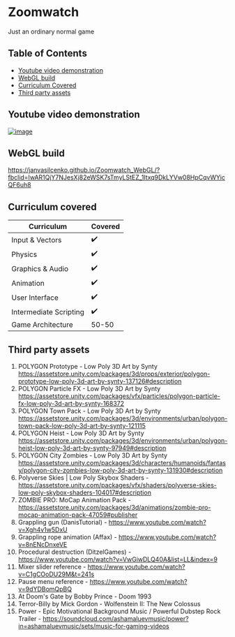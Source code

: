 # Zoomwatch
Just an ordinary normal game

## Table of Contents
- [Youtube video demonstration](#youtube=video-demonstration)
- [WebGL build](#webgl-build)
- [Curriculum Covered](#curriculum-covered)
- [Third party assets](#third-party-assets)

## Youtube video demonstration
[![image](https://img.youtube.com/vi/pirlccvS1ds/0.jpg)](https://youtu.be/pirlccvS1ds)

## WebGL build
https://janvasilcenko.github.io/Zoomwatch_WebGL/?fbclid=IwAR1QjY7NJesXj82eWSK7sTmyLStEZ_1Itxq9DkLYVw08HpCqvWYicQF6uh8

## Curriculum covered

| Curriculum | Covered |
| --- | --- |
| Input & Vectors | :heavy_check_mark: |
| Physics | :heavy_check_mark: |
| Graphics & Audio | :heavy_check_mark: |
| Animation | :heavy_check_mark: |
| User Interface | :heavy_check_mark: |
| Intermediate Scripting | :heavy_check_mark: |
| Game Architecture | 50-50 |

## Third party assets
1. POLYGON Prototype - Low Poly 3D Art by Synty https://assetstore.unity.com/packages/3d/props/exterior/polygon-prototype-low-poly-3d-art-by-synty-137126#description<br />
2. POLYGON Particle FX - Low Poly 3D Art by Synty https://assetstore.unity.com/packages/vfx/particles/polygon-particle-fx-low-poly-3d-art-by-synty-168372<br />
3. POLYGON Town Pack - Low Poly 3D Art by Synty https://assetstore.unity.com/packages/3d/environments/urban/polygon-town-pack-low-poly-3d-art-by-synty-121115<br />
4. POLYGON Heist - Low Poly 3D Art by Synty https://assetstore.unity.com/packages/3d/environments/urban/polygon-heist-low-poly-3d-art-by-synty-97949#description<br />
5. POLYGON City Zombies - Low Poly 3D Art by Synty https://assetstore.unity.com/packages/3d/characters/humanoids/fantasy/polygon-city-zombies-low-poly-3d-art-by-synty-131930#description<br />
6. Polyverse Skies | Low Poly Skybox Shaders - https://assetstore.unity.com/packages/vfx/shaders/polyverse-skies-low-poly-skybox-shaders-104017#description<br />
7. ZOMBIE PRO: MoCap Animation Pack - https://assetstore.unity.com/packages/3d/animations/zombie-pro-mocap-animation-pack-47059#publisher<br />
8. Grappling gun (DanisTutorial) - https://www.youtube.com/watch?v=Xgh4v1w5DxU
9. Grappling rope animation (Affax) - https://www.youtube.com/watch?v=8nENcDnxeVE
10. Procedural destruction (DitzelGames) - https://www.youtube.com/watch?v=VwGiwDLQ40A&list=LL&index=9
11. Mixer slider reference - https://www.youtube.com/watch?v=C1gCOoDU29M&t=241s
12. Pause menu reference - https://www.youtube.com/watch?v=9dYDBomQpBQ
13. At Doom's Gate by Bobby Prince - Doom 1993
14. Terror-Billy by Mick Gordon - Wolfenstein II: The New Colossus
15. Power - Epic Motivational Background Music / Powerful Dubstep Rock Trailer - https://soundcloud.com/ashamaluevmusic/power?in=ashamaluevmusic/sets/music-for-gaming-videos
